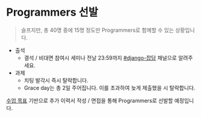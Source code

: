 # Programmers 선발

> 슬프지만, 총 40명 중에 15명 정도만 Programmers로 함께할 수 있는 상황입니다.

- 출석
  - 결석 / 비대면 참여시 세미나 전날 23:59까지 [#django-잡담](https://wafflestudio2-z5b5604.slack.com/archives/C03UZTPPFHA) 채널으로 알려주세요.
- 과제
  - 치팅 발각시 즉시 탈락합니다.
  - Grace day는 총 2일 주어집니다. 이를 초과하여 늦게 제출했을 시 탈락합니다.

[수업 목표](./01_%EC%88%98%EC%97%85%20%EB%AA%A9%ED%91%9C.md) 기반으로 추가 이력서 작성 / 면접을 통해 Programmers로 선발할 예정입니다.
